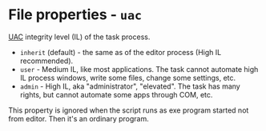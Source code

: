# File properties - `uac`

[UAC](../articles/UAC.html) integrity level (IL) of the task process.

- `inherit` (default) - the same as of the editor process (High IL recommended).
- `user` - Medium IL, like most applications. The task cannot automate high IL process windows, write some files, change some settings, etc.
- `admin` - High IL, aka "administrator", "elevated". The task has many rights, but cannot automate some apps through COM, etc.

This property is ignored when the script runs as exe program started not from editor. Then it's an ordinary program.